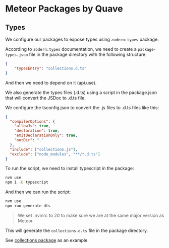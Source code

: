 # Meteor Packages by Quave

## Types

We configure our packages to expose types using `zodern:types` package.

According to `zodern:types` documentation, we need to create a `package-types.json` file in the package directory with the following structure:

```json
{
    "typesEntry": "collections.d.ts"
}
```

And then we need to depend on it (api.use).

We also generate the types files (.d.ts) using a script in the package.json that will convert the JSDoc to .d.ts file.

We configure the tsconfig.json to convert the .js files to .d.ts files like this:

```json
{
  "compilerOptions": {
    "allowJs": true,
    "declaration": true,
    "emitDeclarationOnly": true,
    "outDir": "."
  },
  "include": ["collections.js"],
  "exclude": ["node_modules", "**/*.d.ts"]
}
```

To run the script, we need to install typescript in the package:

```sh
nvm use
npm i -D typescript
```

And then we can run the script:

```sh
nvm use
npm run generate-dts
```

> We set .nvmrc to 20 to make sure we are at the same major version as Meteor.

This will generate the `collections.d.ts` file in the package directory.

See [collections package](https://github.com/quavedev/meteor-packages/tree/main/collections) as an example.
